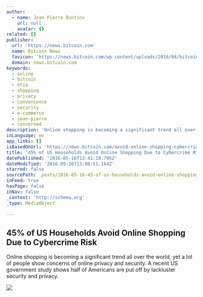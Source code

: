 ```yaml
---
author:
  - name: Jean-Pierre Buntinx
    url: null
    avatar: {}
related: []
publisher:
  url: 'https://news.bitcoin.com'
  name: Bitcoin News
  favicon: 'https://news.bitcoin.com/wp-content/uploads/2016/04/bitcoin_fav.png'
  domain: news.bitcoin.com
keywords:
  - online
  - bitcoin
  - ntia
  - shopping
  - privacy
  - convenience
  - security
  - e-commerce
  - jean-pierre
  - concerned
description: 'Online shopping is becoming a significant trend all over the world, yet a lot of people show concerns of online privacy and security. A recent US government study shows half of Americans are put off by lackluster security and privacy.'
inLanguage: en
app_links: []
isBasedOnUrl: 'https://news.bitcoin.com/avoid-online-shopping-cybercrime/'
title: '45% of US Households Avoid Online Shopping Due to Cybercrime Risk'
datePublished: '2016-05-16T13:41:18.795Z'
dateModified: '2016-05-16T13:08:51.164Z'
starred: false
sourcePath: _posts/2016-05-16-45-of-us-households-avoid-online-shopping-due-to-cybercrime.md
inFeed: true
hasPage: false
inNav: false
_context: 'http://schema.org'
_type: MediaObject

---
```

<article style=""><h1>45% of US Households Avoid Online Shopping Due to Cybercrime Risk</h1><p>Online shopping is becoming a significant trend all over the world, yet a lot of people show concerns of online privacy and security. A recent US government study shows half of Americans are put off by lackluster security and privacy.</p><img src="https://news.bitcoin.com/wp-content/uploads/2016/05/shutterstock_219197944.jpg" /></article>